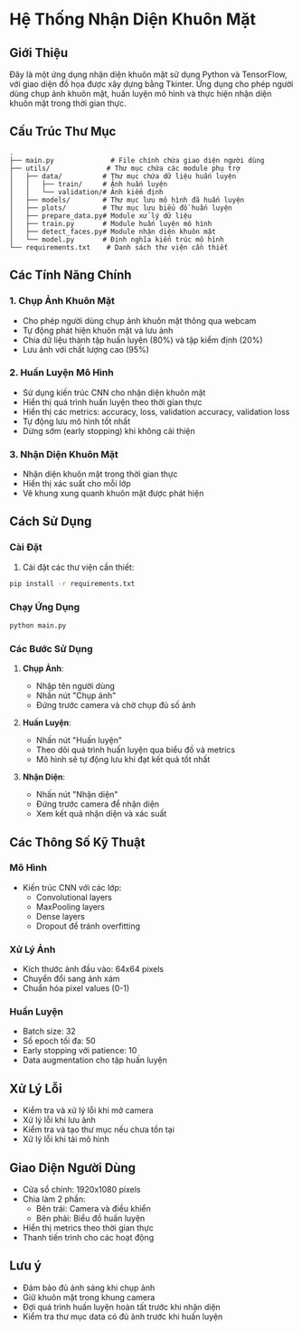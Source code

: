 # Hệ Thống Nhận Diện Khuôn Mặt

## Giới Thiệu
Đây là một ứng dụng nhận diện khuôn mặt sử dụng Python và TensorFlow, với giao diện đồ họa được xây dựng bằng Tkinter. Ứng dụng cho phép người dùng chụp ảnh khuôn mặt, huấn luyện mô hình và thực hiện nhận diện khuôn mặt trong thời gian thực.

## Cấu Trúc Thư Mục
```
.
├── main.py              # File chính chứa giao diện người dùng
├── utils/              # Thư mục chứa các module phụ trợ
│   ├── data/          # Thư mục chứa dữ liệu huấn luyện
│   │   ├── train/     # Ảnh huấn luyện
│   │   └── validation/# Ảnh kiểm định
│   ├── models/        # Thư mục lưu mô hình đã huấn luyện
│   ├── plots/         # Thư mục lưu biểu đồ huấn luyện
│   ├── prepare_data.py# Module xử lý dữ liệu
│   ├── train.py       # Module huấn luyện mô hình
│   ├── detect_faces.py# Module nhận diện khuôn mặt
│   └── model.py       # Định nghĩa kiến trúc mô hình
└── requirements.txt    # Danh sách thư viện cần thiết
```

## Các Tính Năng Chính

### 1. Chụp Ảnh Khuôn Mặt
- Cho phép người dùng chụp ảnh khuôn mặt thông qua webcam
- Tự động phát hiện khuôn mặt và lưu ảnh
- Chia dữ liệu thành tập huấn luyện (80%) và tập kiểm định (20%)
- Lưu ảnh với chất lượng cao (95%)

### 2. Huấn Luyện Mô Hình
- Sử dụng kiến trúc CNN cho nhận diện khuôn mặt
- Hiển thị quá trình huấn luyện theo thời gian thực
- Hiển thị các metrics: accuracy, loss, validation accuracy, validation loss
- Tự động lưu mô hình tốt nhất
- Dừng sớm (early stopping) khi không cải thiện

### 3. Nhận Diện Khuôn Mặt
- Nhận diện khuôn mặt trong thời gian thực
- Hiển thị xác suất cho mỗi lớp
- Vẽ khung xung quanh khuôn mặt được phát hiện

## Cách Sử Dụng

### Cài Đặt
1. Cài đặt các thư viện cần thiết:
```bash
pip install -r requirements.txt
```

### Chạy Ứng Dụng
```bash
python main.py
```

### Các Bước Sử Dụng
1. **Chụp Ảnh**:
   - Nhập tên người dùng
   - Nhấn nút "Chụp ảnh"
   - Đứng trước camera và chờ chụp đủ số ảnh

2. **Huấn Luyện**:
   - Nhấn nút "Huấn luyện"
   - Theo dõi quá trình huấn luyện qua biểu đồ và metrics
   - Mô hình sẽ tự động lưu khi đạt kết quả tốt nhất

3. **Nhận Diện**:
   - Nhấn nút "Nhận diện"
   - Đứng trước camera để nhận diện
   - Xem kết quả nhận diện và xác suất

## Các Thông Số Kỹ Thuật

### Mô Hình
- Kiến trúc CNN với các lớp:
  - Convolutional layers
  - MaxPooling layers
  - Dense layers
  - Dropout để tránh overfitting

### Xử Lý Ảnh
- Kích thước ảnh đầu vào: 64x64 pixels
- Chuyển đổi sang ảnh xám
- Chuẩn hóa pixel values (0-1)

### Huấn Luyện
- Batch size: 32
- Số epoch tối đa: 50
- Early stopping với patience: 10
- Data augmentation cho tập huấn luyện

## Xử Lý Lỗi
- Kiểm tra và xử lý lỗi khi mở camera
- Xử lý lỗi khi lưu ảnh
- Kiểm tra và tạo thư mục nếu chưa tồn tại
- Xử lý lỗi khi tải mô hình

## Giao Diện Người Dùng
- Cửa sổ chính: 1920x1080 pixels
- Chia làm 2 phần:
  - Bên trái: Camera và điều khiển
  - Bên phải: Biểu đồ huấn luyện
- Hiển thị metrics theo thời gian thực
- Thanh tiến trình cho các hoạt động

## Lưu ý
- Đảm bảo đủ ánh sáng khi chụp ảnh
- Giữ khuôn mặt trong khung camera
- Đợi quá trình huấn luyện hoàn tất trước khi nhận diện
- Kiểm tra thư mục data có đủ ảnh trước khi huấn luyện


